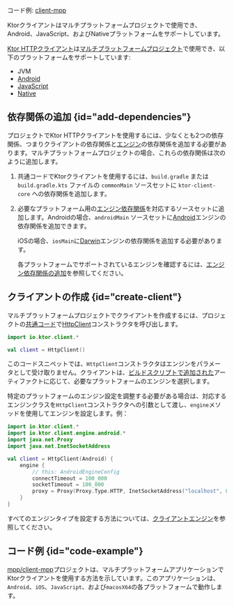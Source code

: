 [//]: # (title: マルチプラットフォーム)

<tldr>
<p>
コード例: <a href="https://github.com/ktorio/ktor-samples/tree/main/client-mpp">client-mpp</a>
</p>
</tldr>

<link-summary>
Ktorクライアントはマルチプラットフォームプロジェクトで使用でき、Android、JavaScript、およびNativeプラットフォームをサポートしています。
</link-summary>

[Ktor HTTPクライアント](client-create-and-configure.md)は[マルチプラットフォームプロジェクト](https://kotlinlang.org/docs/multiplatform.html)で使用でき、以下のプラットフォームをサポートしています:
* JVM
* [Android](https://kotlinlang.org/docs/android-overview.html)
* [JavaScript](https://kotlinlang.org/docs/js-overview.html)
* [Native](https://kotlinlang.org/docs/native-overview.html)

## 依存関係の追加 {id="add-dependencies"}
プロジェクトでKtor HTTPクライアントを使用するには、少なくとも2つの依存関係、つまりクライアントの依存関係と[エンジン](client-engines.md)の依存関係を追加する必要があります。マルチプラットフォームプロジェクトの場合、これらの依存関係は次のように追加します。
1. 共通コードでKtorクライアントを使用するには、`build.gradle` または `build.gradle.kts` ファイルの `commonMain` ソースセットに `ktor-client-core` への依存関係を追加します。
   <var name="platform_name" value="common"/>
   <var name="artifact_name" value="ktor-client-core"/>
   <Tabs group="languages">
       <TabItem title="Gradle (Kotlin)" group-key="kotlin">
           <code-block lang="Kotlin" code="               val %platform_name%Main by getting {&#10;                   dependencies {&#10;                       implementation(&quot;io.ktor:%artifact_name%:$ktor_version&quot;)&#10;                   }&#10;               }"/>
       </TabItem>
       <TabItem title="Gradle (Groovy)" group-key="groovy">
           <code-block lang="Groovy" code="               %platform_name%Main {&#10;                   dependencies {&#10;                       implementation &quot;io.ktor:%artifact_name%:$ktor_version&quot;&#10;                   }&#10;               }"/>
       </TabItem>
   </Tabs>
2. 必要なプラットフォーム用の[エンジン依存関係](client-engines.md#dependencies)を対応するソースセットに追加します。Androidの場合、`androidMain` ソースセットに[Android](client-engines.md#android)エンジンの依存関係を追加できます。
   <var name="platform_name" value="android"/>
   <var name="artifact_name" value="ktor-client-android"/>
   <Tabs group="languages">
       <TabItem title="Gradle (Kotlin)" group-key="kotlin">
           <code-block lang="Kotlin" code="               val %platform_name%Main by getting {&#10;                   dependencies {&#10;                       implementation(&quot;io.ktor:%artifact_name%:$ktor_version&quot;)&#10;                   }&#10;               }"/>
       </TabItem>
       <TabItem title="Gradle (Groovy)" group-key="groovy">
           <code-block lang="Groovy" code="               %platform_name%Main {&#10;                   dependencies {&#10;                       implementation &quot;io.ktor:%artifact_name%:$ktor_version&quot;&#10;                   }&#10;               }"/>
       </TabItem>
   </Tabs>
   
   iOSの場合、`iosMain`に[Darwin](client-engines.md#darwin)エンジンの依存関係を追加する必要があります。
   <var name="platform_name" value="ios"/>
   <var name="artifact_name" value="ktor-client-darwin"/>
   <Tabs group="languages">
       <TabItem title="Gradle (Kotlin)" group-key="kotlin">
           <code-block lang="Kotlin" code="               val %platform_name%Main by getting {&#10;                   dependencies {&#10;                       implementation(&quot;io.ktor:%artifact_name%:$ktor_version&quot;)&#10;                   }&#10;               }"/>
       </TabItem>
       <TabItem title="Gradle (Groovy)" group-key="groovy">
           <code-block lang="Groovy" code="               %platform_name%Main {&#10;                   dependencies {&#10;                       implementation &quot;io.ktor:%artifact_name%:$ktor_version&quot;&#10;                   }&#10;               }"/>
       </TabItem>
   </Tabs>
   
   各プラットフォームでサポートされているエンジンを確認するには、[エンジン依存関係の追加](client-engines.md#dependencies)を参照してください。

## クライアントの作成 {id="create-client"}
マルチプラットフォームプロジェクトでクライアントを作成するには、プロジェクトの[共通コード](https://kotlinlang.org/docs/mpp-discover-project.html#source-sets)で[HttpClient](https://api.ktor.io/ktor-client-core/io.ktor.client/-http-client/index.html)コンストラクタを呼び出します。

```kotlin
import io.ktor.client.*

val client = HttpClient()
```

このコードスニペットでは、`HttpClient`コンストラクタはエンジンをパラメータとして受け取りません。クライアントは、[ビルドスクリプトで追加された](#add-dependencies)アーティファクトに応じて、必要なプラットフォームのエンジンを選択します。

特定のプラットフォームのエンジン設定を調整する必要がある場合は、対応するエンジンクラスを`HttpClient`コンストラクタへの引数として渡し、`engine`メソッドを使用してエンジンを設定します。例：
```kotlin
import io.ktor.client.*
import io.ktor.client.engine.android.*
import java.net.Proxy
import java.net.InetSocketAddress

val client = HttpClient(Android) {
    engine {
        // this: AndroidEngineConfig
        connectTimeout = 100_000
        socketTimeout = 100_000
        proxy = Proxy(Proxy.Type.HTTP, InetSocketAddress("localhost", 8080))
    }
}
```

すべてのエンジンタイプを設定する方法については、[クライアントエンジン](client-engines.md)を参照してください。

## コード例 {id="code-example"}

[mpp/client-mpp](https://github.com/ktorio/ktor-samples/tree/main/client-mpp)プロジェクトは、マルチプラットフォームアプリケーションでKtorクライアントを使用する方法を示しています。このアプリケーションは、`Android`、`iOS`、`JavaScript`、および`macosX64`の各プラットフォームで動作します。